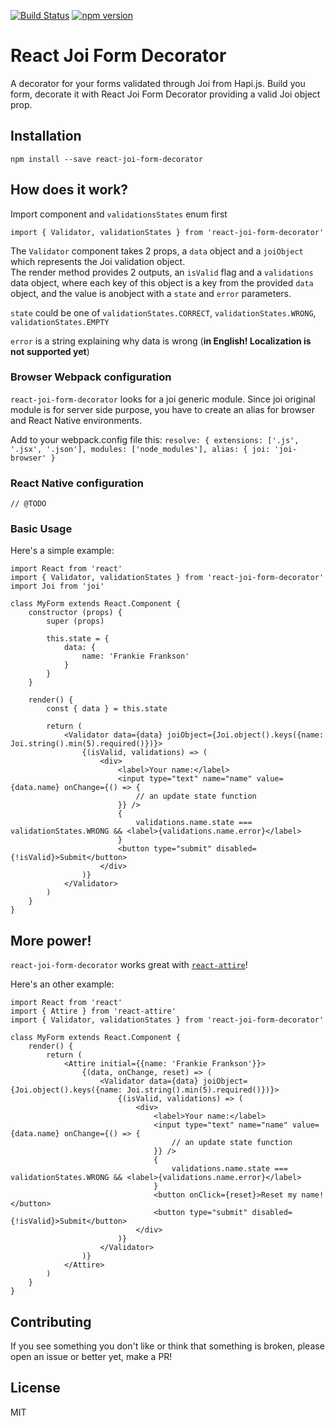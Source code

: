 [![Build Status](https://travis-ci.org/antoniogiordano/react-joi-form-decorator.svg?branch=master)](https://travis-ci.org/antoniogiordano/react-joi-form-decorator)
[![npm version](https://badge.fury.io/js/react-joi-form-decorator.svg)](https://badge.fury.io/js/react-joi-form-decorator)

# React Joi Form Decorator

A decorator for your forms validated through Joi from Hapi.js.
Build you form, decorate it with React Joi Form Decorator providing a valid Joi object prop.  

## Installation

```
npm install --save react-joi-form-decorator
```

## How does it work?

Import component and `validationsStates` enum first

`import { Validator, validationStates } from 'react-joi-form-decorator'`

The `Validator` component takes 2 props, a `data` object and a `joiObject` which represents the Joi validation object.  
The render method provides 2 outputs, an `isValid` flag and a `validations` data object, where each key of this object is a key from the provided `data` object, and the value is anobject with a `state` and `error` parameters.
 
`state` could be one of `validationStates.CORRECT`, `validationStates.WRONG`, `validationStates.EMPTY`
 
`error` is a string explaining why data is wrong (**in English! Localization is not supported yet**)
 
### Browser Webpack configuration

`react-joi-form-decorator` looks for a joi generic module. 
Since joi original module is for server side purpose, you have to create an alias for browser and React Native environments.

Add to your webpack.config file this:
`resolve: {
    extensions: ['.js', '.jsx', '.json'],
    modules: ['node_modules'],
 alias: {
    joi: 'joi-browser'
 }`

### React Native configuration

`// @TODO`

### Basic Usage


Here's a simple example:

```
import React from 'react'
import { Validator, validationStates } from 'react-joi-form-decorator'
import Joi from 'joi'

class MyForm extends React.Component {
    constructor (props) {
        super (props)
            
        this.state = {
            data: {
                name: 'Frankie Frankson'
            }
        }
    }
    
    render() {
        const { data } = this.state
        
        return (
            <Validator data={data} joiObject={Joi.object().keys({name: Joi.string().min(5).required()})}>
                {(isValid, validations) => (
                    <div>
                        <label>Your name:</label>
                        <input type="text" name="name" value={data.name} onChange={() => {
                            // an update state function
                        }} />
                        {
                            validations.name.state === validationStates.WRONG && <label>{validations.name.error}</label>
                        }
                        <button type="submit" disabled={!isValid}>Submit</button>
                    </div>
                )}
            </Validator>
        )
    }
}
```

## More power!

`react-joi-form-decorator` works great with [`react-attire`](https://github.com/gianmarcotoso/react-attire)! 

Here's an other example:

```
import React from 'react'
import { Attire } from 'react-attire'
import { Validator, validationStates } from 'react-joi-form-decorator'

class MyForm extends React.Component {
    render() {
        return (
            <Attire initial={{name: 'Frankie Frankson'}}>
                {(data, onChange, reset) => (
                    <Validator data={data} joiObject={Joi.object().keys({name: Joi.string().min(5).required()})}>
                        {(isValid, validations) => (
                            <div>
                                <label>Your name:</label>
                                <input type="text" name="name" value={data.name} onChange={() => {
                                    // an update state function
                                }} />
                                {
                                    validations.name.state === validationStates.WRONG && <label>{validations.name.error}</label>
                                }
                                <button onClick={reset}>Reset my name!</button>
                                <button type="submit" disabled={!isValid}>Submit</button>
                            </div>
                        )}
                    </Validator>
                )}
            </Attire>
        )
    }
}
```

## Contributing

If you see something you don't like or think that something is broken, please open an issue or better yet, make a PR!

## License

MIT
